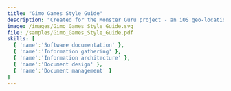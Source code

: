```yaml
---
title: "Gimo Games Style Guide"
description: "Created for the Monster Guru project - an iOS geo-location RPG."
image: /images/Gimo_Games_Style_Guide.svg
file: /samples/Gimo_Games_Style_Guide.pdf
skills: [
  { 'name':'Software documentation' },
  { 'name':'Information gathering' },
  { 'name':'Information architecture' },
  { 'name':'Document design' },
  { 'name':'Document management' }
]
---    
```

